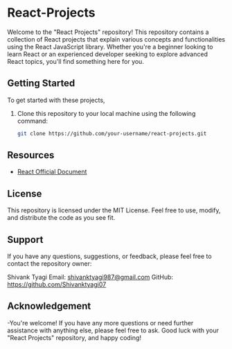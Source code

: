 
# React-Projects

Welcome to the "React Projects" repository! This repository contains a collection of React projects that explain various concepts and functionalities using the React JavaScript library. Whether you're a beginner looking to learn React or an experienced developer seeking to explore advanced React topics, you'll find something here for you.


## Getting Started

To get started with these projects, 
1. Clone this repository to your local machine using the following command:

   ```bash
   git clone https://github.com/your-username/react-projects.git
## Resources

 - [React Official Document](https://legacy.reactjs.org/docs/getting-started.html)



## License

This repository is licensed under the MIT License. Feel free to use, modify, and distribute the code as you see fit.


## Support

If you have any questions, suggestions, or feedback, please feel free to contact the repository owner:

Shivank Tyagi
Email: shivanktyagi987@gmail.com
GitHub: https://github.com/Shivanktyagi07


## Acknowledgement

-You're welcome! If you have any more questions or need further assistance with anything else, please feel free to ask. Good luck with your "React Projects" repository, and happy coding!
